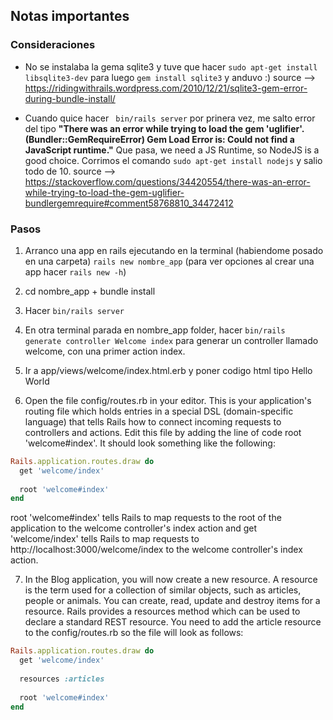 ## Notas importantes

### Consideraciones
* No se instalaba la gema sqlite3 y tuve que hacer `sudo apt-get install libsqlite3-dev` para luego `gem install sqlite3` y anduvo :) 
source --> https://ridingwithrails.wordpress.com/2010/12/21/sqlite3-gem-error-during-bundle-install/

* Cuando quice hacer ` bin/rails server` por prinera vez, me salto error del tipo __"There was an error while trying to load the gem 'uglifier'. (Bundler::GemRequireError)
Gem Load Error is: Could not find a JavaScript runtime."__ Que pasa, we need a JS Runtime, so NodeJS is a good choice. Corrimos el comando `sudo apt-get install nodejs` y salio todo de 10.
source --> https://stackoverflow.com/questions/34420554/there-was-an-error-while-trying-to-load-the-gem-uglifier-bundlergemrequire#comment58768810_34472412


### Pasos
1. Arranco una app en rails ejecutando en la terminal (habiendome posado en una carpeta) `rails new nombre_app` (para ver opciones al crear una app hacer `rails new -h`)

2. cd nombre_app + bundle install

3. Hacer `bin/rails server`

4. En otra terminal parada en nombre_app folder, hacer `bin/rails generate controller Welcome index` para generar un controller llamado welcome, con una primer action index.

5. Ir a app/views/welcome/index.html.erb y poner codigo html tipo Hello World

6. Open the file config/routes.rb in your editor. This is your application's routing file which holds entries in a special DSL (domain-specific language) that tells Rails how to connect incoming requests to controllers and actions. Edit this file by adding the line of code root 'welcome#index'. It should look something like the following:
```ruby
Rails.application.routes.draw do
  get 'welcome/index'
 
  root 'welcome#index'
end
```
root 'welcome#index' tells Rails to map requests to the root of the application to the welcome controller's index action and get 'welcome/index' tells Rails to map requests to http://localhost:3000/welcome/index to the welcome controller's index action. 

7. In the Blog application, you will now create a new resource. A resource is the term used for a collection of similar objects, such as articles, people or animals. You can create, read, update and destroy items for a resource.
Rails provides a resources method which can be used to declare a standard REST resource. You need to add the article resource to the config/routes.rb so the file will look as follows:
```ruby
Rails.application.routes.draw do
  get 'welcome/index'
 
  resources :articles
 
  root 'welcome#index'
end
```
